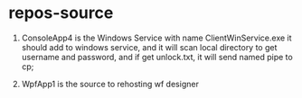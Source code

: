 # repos-source
1. ConsoleApp4 is the Windows Service with name ClientWinService.exe
it should add to windows service, and it will scan local directory to get username and password, 
and if get unlock.txt, it will send named pipe to cp;


2. WpfApp1 is the source to rehosting wf designer